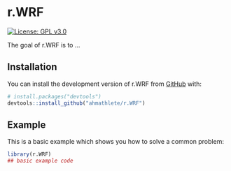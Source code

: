 
# r.WRF

<!-- badges: start -->
[![License: GPL v3.0](https://img.shields.io/badge/License-GPL%20v3-blue.svg)](http://www.gnu.org/licenses/gpl-3.0)
<!-- badges: end -->

The goal of r.WRF is to ...

## Installation

You can install the development version of r.WRF from [GitHub](https://github.com/) with:

``` r
# install.packages("devtools")
devtools::install_github("ahmathlete/r.WRF")
```

## Example

This is a basic example which shows you how to solve a common problem:

``` r
library(r.WRF)
## basic example code
```

